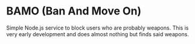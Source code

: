 # BAMO (Ban And Move On)

Simple Node.js service to block users who are probably weapons. This is very early development and does almost nothing but finds said weapons. 